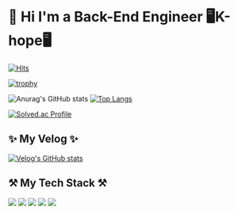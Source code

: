 # 👋 Hi I'm a Back-End Engineer 🖥️K-hope🖥️


[![Hits](https://hits.seeyoufarm.com/api/count/incr/badge.svg?url=https%3A%2F%2Fgithub.com%2FKIMHUEMANG&count_bg=%23050064&title_bg=%23262B2D&icon=&icon_color=%23FDF6FF&title=hits&edge_flat=false)](https://hits.seeyoufarm.com)



[![trophy](https://github-profile-trophy.vercel.app/?username=KIMHUEMANG&theme=onedark)](https://github.com/ryo-ma/github-profile-trophy)

![Anurag's GitHub stats](https://github-readme-stats.vercel.app/api?username=KIMHUEMANG&show_icons=true&theme=github_dark) [![Top Langs](https://github-readme-stats.vercel.app/api/top-langs/?username=KIMHUEMANG&layout=compact)](https://github.com/anuraghazra/github-readme-stats)

[![Solved.ac Profile](http://mazassumnida.wtf/api/v2/generate_badge?boj=huemang)](https://solved.ac/huemang/)

## ✨ My Velog ✨
[![Velog's GitHub stats](https://velog-readme-stats.vercel.app/api?name=hope0206&tag=Spring)](https://velog.io/@hope0206)

## ⚒️ My Tech Stack ⚒️

<img src="https://img.shields.io/badge/Spring-6DB33F?style=for-the-badge&logo=Spring&logoColor=white"> <img src="https://img.shields.io/badge/Spring Boot-6DB33F?style=for-the-badge&logo=SpringBoot&logoColor=white"> <img src="https://img.shields.io/badge/AWS-232F3E?style=for-the-badge&logo=Amazon aws&logoColor=white">
<img src="https://img.shields.io/badge/mariaDB-003545?style=for-the-badge&logo=mariaDB&logoColor=white"> <img src="https://img.shields.io/badge/mysql-4479A1?style=for-the-badge&logo=mysql&logoColor=white">




